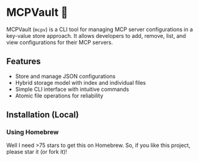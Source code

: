 # MCPVault 🔐

MCPVault (`mcpv`) is a CLI tool for managing MCP server configurations in a key-value store approach. It allows developers to add, remove, list, and view configurations for their MCP servers.

## Features

- Store and manage JSON configurations
- Hybrid storage model with index and individual files
- Simple CLI interface with intuitive commands
- Atomic file operations for reliability

## Installation (Local)


### Using Homebrew
Well I need >75 stars to get this on Homebrew. So, if you like this project, please star it (or fork it)!
